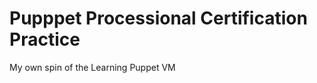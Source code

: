 Pupppet Processional Certification Practice
===============================================================================

My own spin of the Learning Puppet VM
